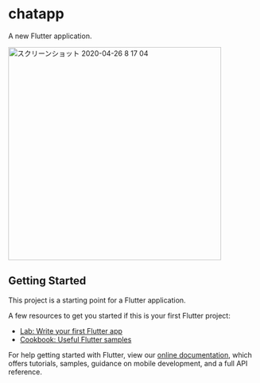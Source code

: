 # chatapp

A new Flutter application.

<img width="428" alt="スクリーンショット 2020-04-26 8 17 04" src="https://user-images.githubusercontent.com/53788311/80293136-9c480b00-8797-11ea-8019-3e68b76e3d23.png">


## Getting Started

This project is a starting point for a Flutter application.

A few resources to get you started if this is your first Flutter project:

- [Lab: Write your first Flutter app](https://flutter.dev/docs/get-started/codelab)
- [Cookbook: Useful Flutter samples](https://flutter.dev/docs/cookbook)

For help getting started with Flutter, view our
[online documentation](https://flutter.dev/docs), which offers tutorials,
samples, guidance on mobile development, and a full API reference.
